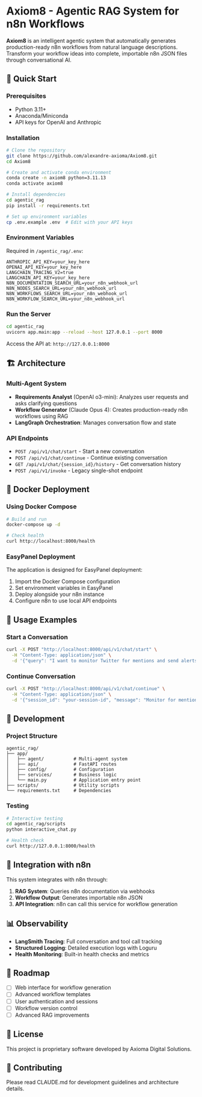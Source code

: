 # Axiom8 - Agentic RAG System for n8n Workflows

**Axiom8** is an intelligent agentic system that automatically generates production-ready n8n workflows from natural language descriptions. Transform your workflow ideas into complete, importable n8n JSON files through conversational AI.

## 🚀 Quick Start

### Prerequisites
- Python 3.11+
- Anaconda/Miniconda
- API keys for OpenAI and Anthropic

### Installation
```bash
# Clone the repository
git clone https://github.com/alexandre-axioma/Axiom8.git
cd Axiom8

# Create and activate conda environment
conda create -n axiom8 python=3.11.13
conda activate axiom8

# Install dependencies
cd agentic_rag
pip install -r requirements.txt

# Set up environment variables
cp .env.example .env  # Edit with your API keys
```

### Environment Variables
Required in `/agentic_rag/.env`:
```env
ANTHROPIC_API_KEY=your_key_here
OPENAI_API_KEY=your_key_here
LANGCHAIN_TRACING_V2=true
LANGCHAIN_API_KEY=your_key_here
N8N_DOCUMENTATION_SEARCH_URL=your_n8n_webhook_url
N8N_NODES_SEARCH_URL=your_n8n_webhook_url
N8N_WORKFLOWS_SEARCH_URL=your_n8n_webhook_url
N8N_WORKFLOW_SEARCH_URL=your_n8n_webhook_url
```

### Run the Server
```bash
cd agentic_rag
uvicorn app.main:app --reload --host 127.0.0.1 --port 8000
```

Access the API at: `http://127.0.0.1:8000`

## 🏗️ Architecture

### Multi-Agent System
- **Requirements Analyst** (OpenAI o3-mini): Analyzes user requests and asks clarifying questions
- **Workflow Generator** (Claude Opus 4): Creates production-ready n8n workflows using RAG
- **LangGraph Orchestration**: Manages conversation flow and state

### API Endpoints
- `POST /api/v1/chat/start` - Start a new conversation
- `POST /api/v1/chat/continue` - Continue existing conversation
- `GET /api/v1/chat/{session_id}/history` - Get conversation history
- `POST /api/v1/invoke` - Legacy single-shot endpoint

## 🐳 Docker Deployment

### Using Docker Compose
```bash
# Build and run
docker-compose up -d

# Check health
curl http://localhost:8000/health
```

### EasyPanel Deployment
The application is designed for EasyPanel deployment:
1. Import the Docker Compose configuration
2. Set environment variables in EasyPanel
3. Deploy alongside your n8n instance
4. Configure n8n to use local API endpoints

## 📝 Usage Examples

### Start a Conversation
```bash
curl -X POST "http://localhost:8000/api/v1/chat/start" \
  -H "Content-Type: application/json" \
  -d '{"query": "I want to monitor Twitter for mentions and send alerts to Slack"}'
```

### Continue Conversation
```bash
curl -X POST "http://localhost:8000/api/v1/chat/continue" \
  -H "Content-Type: application/json" \
  -d '{"session_id": "your-session-id", "message": "Monitor for mentions of my company TechCorp"}'
```

## 🔧 Development

### Project Structure
```
agentic_rag/
├── app/
│   ├── agent/           # Multi-agent system
│   ├── api/             # FastAPI routes
│   ├── config/          # Configuration
│   ├── services/        # Business logic
│   └── main.py          # Application entry point
├── scripts/             # Utility scripts
└── requirements.txt     # Dependencies
```

### Testing
```bash
# Interactive testing
cd agentic_rag/scripts
python interactive_chat.py

# Health check
curl http://127.0.0.1:8000/health
```

## 🎯 Integration with n8n

This system integrates with n8n through:
1. **RAG System**: Queries n8n documentation via webhooks
2. **Workflow Output**: Generates importable n8n JSON
3. **API Integration**: n8n can call this service for workflow generation

## 📊 Observability

- **LangSmith Tracing**: Full conversation and tool call tracking
- **Structured Logging**: Detailed execution logs with Loguru
- **Health Monitoring**: Built-in health checks and metrics

## 🚀 Roadmap

- [ ] Web interface for workflow generation
- [ ] Advanced workflow templates
- [ ] User authentication and sessions
- [ ] Workflow version control
- [ ] Advanced RAG improvements

## 📄 License

This project is proprietary software developed by Axioma Digital Solutions.

## 🤝 Contributing

Please read CLAUDE.md for development guidelines and architecture details.